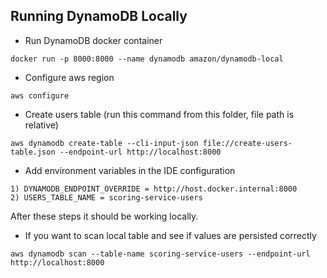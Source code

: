 Running DynamoDB Locally
-

- Run DynamoDB docker container 
```
docker run -p 8000:8000 --name dynamodb amazon/dynamodb-local
```

- Configure aws region
```
aws configure
```

- Create users table (run this command from this folder, file path is relative)
```
aws dynamodb create-table --cli-input-json file://create-users-table.json --endpoint-url http://localhost:8000
```

- Add environment variables in the IDE configuration
```
1) DYNAMODB_ENDPOINT_OVERRIDE = http://host.docker.internal:8000
2) USERS_TABLE_NAME = scoring-service-users
```

After these steps it should be working locally.

- If you want to scan local table and see if values are persisted correctly
```
aws dynamodb scan --table-name scoring-service-users --endpoint-url http://localhost:8000
```
